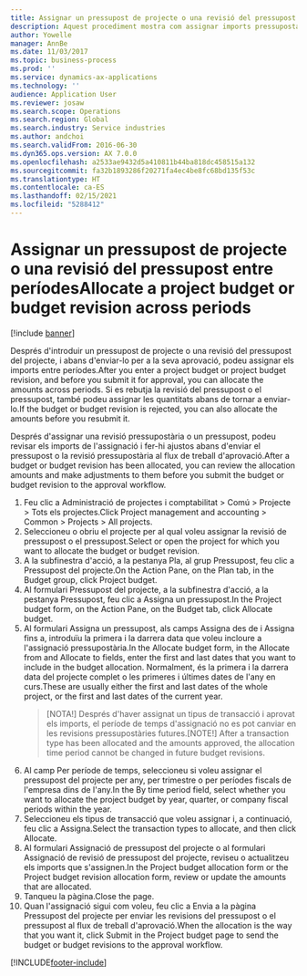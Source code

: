 ```yaml
---
title: Assignar un pressupost de projecte o una revisió del pressupost entre períodes
description: Aquest procediment mostra com assignar imports pressupostaris del projecte entre períodes.
author: Yowelle
manager: AnnBe
ms.date: 11/03/2017
ms.topic: business-process
ms.prod: ''
ms.service: dynamics-ax-applications
ms.technology: ''
audience: Application User
ms.reviewer: josaw
ms.search.scope: Operations
ms.search.region: Global
ms.search.industry: Service industries
ms.author: andchoi
ms.search.validFrom: 2016-06-30
ms.dyn365.ops.version: AX 7.0.0
ms.openlocfilehash: a2533ae9432d5a410811b44ba818dc458515a132
ms.sourcegitcommit: fa32b1893286f20271fa4ec4be8fc68bd135f53c
ms.translationtype: HT
ms.contentlocale: ca-ES
ms.lasthandoff: 02/15/2021
ms.locfileid: "5288412"
---
```

# <a name="allocate-a-project-budget-or-budget-revision-across-periods"></a><span data-ttu-id="eb75c-103">Assignar un pressupost de projecte o una revisió del pressupost entre períodes</span><span class="sxs-lookup"><span data-stu-id="eb75c-103">Allocate a project budget or budget revision across periods</span></span>

[!include [banner](../../includes/banner.md)]

<span data-ttu-id="eb75c-104">Després d'introduir un pressupost de projecte o una revisió del pressupost del projecte, i abans d'enviar-lo per a la seva aprovació, podeu assignar els imports entre períodes.</span><span class="sxs-lookup"><span data-stu-id="eb75c-104">After you enter a project budget or project budget revision, and before you submit it for approval, you can allocate the amounts across periods.</span></span> <span data-ttu-id="eb75c-105">Si es rebutja la revisió del pressupost o el pressupost, també podeu assignar les quantitats abans de tornar a enviar-lo.</span><span class="sxs-lookup"><span data-stu-id="eb75c-105">If the budget or budget revision is rejected, you can also allocate the amounts before you resubmit it.</span></span> 

<span data-ttu-id="eb75c-106">Després d'assignar una revisió pressupostària o un pressupost, podeu revisar els imports de l'assignació i fer-hi ajustos abans d'enviar el pressupost o la revisió pressupostària al flux de treball d'aprovació.</span><span class="sxs-lookup"><span data-stu-id="eb75c-106">After a budget or budget revision has been allocated, you can review the allocation amounts and make adjustments to them before you submit the budget or budget revision to the approval workflow.</span></span> 

1. <span data-ttu-id="eb75c-107">Feu clic a Administració de projectes i comptabilitat > Comú > Projecte > Tots els projectes.</span><span class="sxs-lookup"><span data-stu-id="eb75c-107">Click Project management and accounting > Common > Projects > All projects.</span></span> 
2. <span data-ttu-id="eb75c-108">Seleccioneu o obriu el projecte per al qual voleu assignar la revisió de pressupost o el pressupost.</span><span class="sxs-lookup"><span data-stu-id="eb75c-108">Select or open the project for which you want to allocate the budget or budget revision.</span></span> 
3. <span data-ttu-id="eb75c-109">A la subfinestra d'acció, a la pestanya Pla, al grup Pressupost, feu clic a Pressupost del projecte.</span><span class="sxs-lookup"><span data-stu-id="eb75c-109">On the Action Pane, on the Plan tab, in the Budget group, click Project budget.</span></span> 
4. <span data-ttu-id="eb75c-110">Al formulari Pressupost del projecte, a la subfinestra d'acció, a la pestanya Pressupost, feu clic a Assigna un pressupost.</span><span class="sxs-lookup"><span data-stu-id="eb75c-110">In the Project budget form, on the Action Pane, on the Budget tab, click Allocate budget.</span></span> 
5. <span data-ttu-id="eb75c-111">Al formulari Assigna un pressupost, als camps Assigna des de i Assigna fins a, introduïu la primera i la darrera data que voleu incloure a l'assignació pressupostària.</span><span class="sxs-lookup"><span data-stu-id="eb75c-111">In the Allocate budget form, in the Allocate from and Allocate to fields, enter the first and last dates that you want to include in the budget allocation.</span></span> <span data-ttu-id="eb75c-112">Normalment, és la primera i la darrera data del projecte complet o les primeres i últimes dates de l'any en curs.</span><span class="sxs-lookup"><span data-stu-id="eb75c-112">These are usually either the first and last dates of the whole project, or the first and last dates of the current year.</span></span>  
   > <span data-ttu-id="eb75c-113">[NOTA!] Després d'haver assignat un tipus de transacció i aprovat els imports, el període de temps d'assignació no es pot canviar en les revisions pressupostàries futures.</span><span class="sxs-lookup"><span data-stu-id="eb75c-113">[NOTE!] After a transaction type has been allocated and the amounts approved, the allocation time period cannot be changed in future budget revisions.</span></span> 
6. <span data-ttu-id="eb75c-114">Al camp Per període de temps, seleccioneu si voleu assignar el pressupost del projecte per any, per trimestre o per períodes fiscals de l'empresa dins de l'any.</span><span class="sxs-lookup"><span data-stu-id="eb75c-114">In the By time period field, select whether you want to allocate the project budget by year, quarter, or company fiscal periods within the year.</span></span>
7. <span data-ttu-id="eb75c-115">Seleccioneu els tipus de transacció que voleu assignar i, a continuació, feu clic a Assigna.</span><span class="sxs-lookup"><span data-stu-id="eb75c-115">Select the transaction types to allocate, and then click Allocate.</span></span> 
8. <span data-ttu-id="eb75c-116">Al formulari Assignació de pressupost del projecte o al formulari Assignació de revisió de pressupost del projecte, reviseu o actualitzeu els imports que s'assignen.</span><span class="sxs-lookup"><span data-stu-id="eb75c-116">In the Project budget allocation form or the Project budget revision allocation form, review or update the amounts that are allocated.</span></span> 
9. <span data-ttu-id="eb75c-117">Tanqueu la pàgina.</span><span class="sxs-lookup"><span data-stu-id="eb75c-117">Close the page.</span></span>
10. <span data-ttu-id="eb75c-118">Quan l'assignació sigui com voleu, feu clic a Envia a la pàgina Pressupost del projecte per enviar les revisions del pressupost o el pressupost al flux de treball d'aprovació.</span><span class="sxs-lookup"><span data-stu-id="eb75c-118">When the allocation is the way that you want it, click Submit in the Project budget page to send the budget or budget revisions to the approval workflow.</span></span>  




[!INCLUDE[footer-include](../../includes/footer-banner.md)]